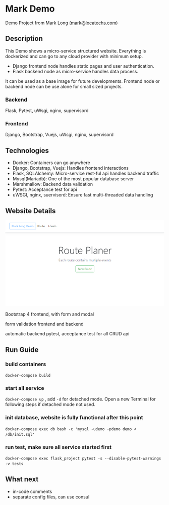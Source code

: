 # Mark Demo

Demo Project from Mark Long (mark@locatechs.com)

## Description

This Demo shows a micro-service structured website. Everything is dockerized and can go to any cloud provider with minimum setup.

- Django frontend node handles static pages and user authentication.
- Flask backend node as micro-service handles data process.

It can be used as a base image for future developments. Frontend node or backend node can be use alone for small sized projects.

### Backend

Flask, Pytest, uWsgi, nginx, supervisord

### Frontend

Django, Bootstrap, Vuejs, uWsgi, nginx, supervisord

## Technologies

- Docker: Containers can go anywhere
- Django, Bootstrap, Vuejs: Handles frontend interactions
- Flask, SQLAlchemy: Micro-service rest-ful api handles backend traffic
- Mysql(Mariadb): One of the most popular database server
- Marshmallow: Backend data validation
- Pytest: Acceptance test for api
- uWSGI, nginx, suervisord: Ensure fast multi-threaded data handling

## Website Details

![alt text](/images/index.PNG?raw=true "home page")

Bootstrap 4 frontend, with form and modal

form validation frontend and backend

automatic backend pytest, acceptance test for all CRUD api

## Run Guide

### build containers

`docker-compose build`

### start all service

`docker-compose up` , add `-d` for detached mode. Open a new Terminal for following steps if detached mode not used.

### init database, website is fully functional after this point

`docker-compose exec db bash -c 'mysql -udemo -pdemo demo < /db/init.sql'`

### run test, make sure all service started first

`docker-compose exec flask_project pytest -s --disable-pytest-warnings -v tests`

## What next

- in-code comments
- separate config files, can use consul

